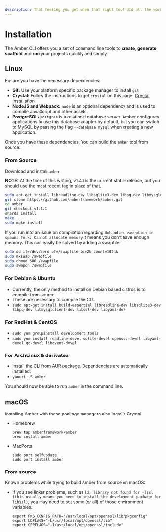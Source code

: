 ```yaml
---
description: That feeling you get when that right tool did all the work
---
```


# Installation

The Amber CLI offers you a set of command line tools to **create**, **generate**, **scaffold** and **run** your projects quickly and simply.

## Linux

Ensure you have the necessary dependencies:

* **Git:** Use your platform specific package manager to install `git`
* **Crystal:** Follow the instructions to get `crystal` on this page: [Crystal Installation](https://crystal-lang.org/install/)
* **NodeJS and Webpack:** `node` is an optional dependency and is used to compile JavaScript and other assets.
* **PostgreSQL:** `postgres` is a relational database server. Amber configures applications to use this database adapter by default, but you can switch to MySQL by passing the flag `--database mysql` when creating a new application.

Once you have these dependencies, You can build the `amber` tool from source:

### From Source

Download and install `amber`

**NOTE:** At the time of this writing, v1.4.1 is the current stable release, but you should use the most recent tag in place of that.

```bash
sudo apt-get install libreadline-dev libsqlite3-dev libpq-dev libmysqlclient-dev libssl-dev libyaml-dev libpcre3-dev libevent-dev
git clone https://github.com/amberframework/amber.git
cd amber
git checkout v1.4.1
shards install
make
sudo make install
```

If you run into an issue on compilation regarding `Unhandled exception in spawn: fork: Cannot allocate memory` it means you don't have enough memory. This can easily be solved by adding a swapfile.

```bash
sudo dd if=/dev/zero of=/swapfile bs=2k count=1024k
sudo mkswap /swapfile
sudo chmod 600 /swapfile
sudo swapon /swapfile
```

### For Debian & Ubuntu

* Currently, the only method to install on Debian based distros is to compile from source.
* These are necessary to compile the CLI:
* `sudo apt-get install build-essential libreadline-dev libsqlite3-dev libpq-dev libmysqlclient-dev libssl-dev libyaml-dev`

### For RedHat & CentOS

* `sudo yum groupinstall development tools`
* `sudo yum install readline-devel sqlite-devel openssl-devel libyaml-devel gc-devel libevent-devel`

### For ArchLinux & derivates

* Install the CLI from [AUR package](https://aur.archlinux.org/packages/amber/). Dependencies are automatically installed.
* `yaourt -S amber`

You should now be able to run `amber` in the command line.

## macOS

Installing Amber with these package managers also installs Crystal.

- Homebrew

  ```text
  brew tap amberframework/amber
  brew install amber
  ```

- MacPorts

  ```text
  sudo port selfupdate
  sudo port install amber
  ```

### From source

Known problems while trying to build Amber from source on macOS:

- If you see linker problems, such as `ld: library not found for -lssl (this usually means you need to install the development package for libssl)`, you
  may need to set some (or all) of those environment variables:

  ```text
  export PKG_CONFIG_PATH="/usr/local/opt/openssl/lib/pkgconfig"
  export LDFLAGS="-L/usr/local/opt/openssl/lib"
  export CPPFLAGS="-I/usr/local/opt/openssl/include"
  ```
